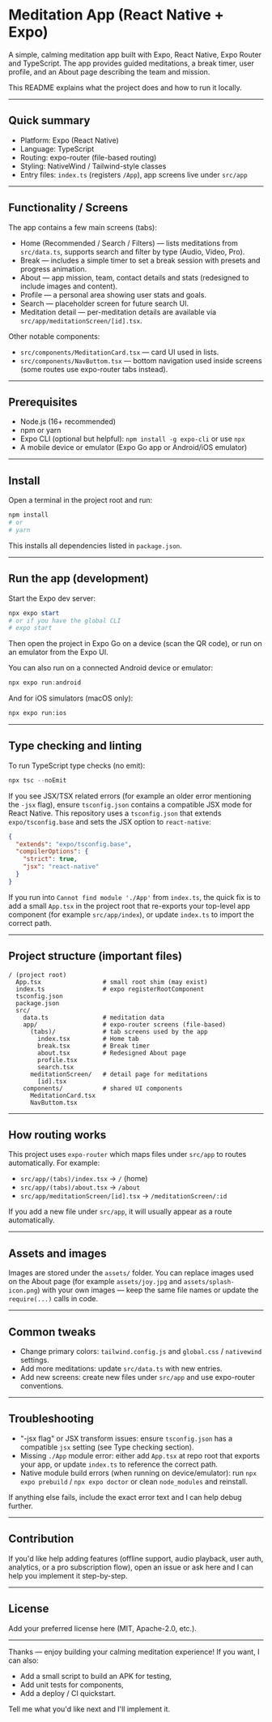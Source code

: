 # Meditation App (React Native + Expo)

A simple, calming meditation app built with Expo, React Native, Expo Router and TypeScript. The app provides guided meditations, a break timer, user profile, and an About page describing the team and mission.

This README explains what the project does and how to run it locally.

---

## Quick summary

- Platform: Expo (React Native)
- Language: TypeScript
- Routing: expo-router (file-based routing)
- Styling: NativeWind / Tailwind-style classes
- Entry files: `index.ts` (registers `/App`), app screens live under `src/app`

---

## Functionality / Screens

The app contains a few main screens (tabs):

- Home (Recommended / Search / Filters) — lists meditations from `src/data.ts`, supports search and filter by type (Audio, Video, Pro).
- Break — includes a simple timer to set a break session with presets and progress animation.
- About — app mission, team, contact details and stats (redesigned to include images and content).
- Profile — a personal area showing user stats and goals.
- Search — placeholder screen for future search UI.
- Meditation detail — per-meditation details are available via `src/app/meditationScreen/[id].tsx`.

Other notable components:

- `src/components/MeditationCard.tsx` — card UI used in lists.
- `src/components/NavButtom.tsx` — bottom navigation used inside screens (some routes use expo-router tabs instead).

---

## Prerequisites

- Node.js (16+ recommended)
- npm or yarn
- Expo CLI (optional but helpful): `npm install -g expo-cli` or use `npx`
- A mobile device or emulator (Expo Go app or Android/iOS emulator)

---

## Install

Open a terminal in the project root and run:

```powershell
npm install
# or
# yarn
```

This installs all dependencies listed in `package.json`.

---

## Run the app (development)

Start the Expo dev server:

```powershell
npx expo start
# or if you have the global CLI
# expo start
```

Then open the project in Expo Go on a device (scan the QR code), or run on an emulator from the Expo UI.

You can also run on a connected Android device or emulator:

```powershell
npx expo run:android
```

And for iOS simulators (macOS only):

```bash
npx expo run:ios
```

---

## Type checking and linting

To run TypeScript type checks (no emit):

```powershell
npx tsc --noEmit
```

If you see JSX/TSX related errors (for example an older error mentioning the `-jsx` flag), ensure `tsconfig.json` contains a compatible JSX mode for React Native. This repository uses a `tsconfig.json` that extends `expo/tsconfig.base` and sets the JSX option to `react-native`:

```json
{
  "extends": "expo/tsconfig.base",
  "compilerOptions": {
    "strict": true,
    "jsx": "react-native"
  }
}
```

If you run into `Cannot find module './App'` from `index.ts`, the quick fix is to add a small `App.tsx` in the project root that re-exports your top-level app component (for example `src/app/index`), or update `index.ts` to import the correct path.

---

## Project structure (important files)

```
/ (project root)
  App.tsx                 # small root shim (may exist)
  index.ts                # expo registerRootComponent
  tsconfig.json
  package.json
  src/
    data.ts               # meditation data
    app/                  # expo-router screens (file-based)
      (tabs)/             # tab screens used by the app
        index.tsx         # Home tab
        break.tsx         # Break timer
        about.tsx         # Redesigned About page
        profile.tsx
        search.tsx
      meditationScreen/   # detail page for meditations
        [id].tsx
    components/           # shared UI components
      MeditationCard.tsx
      NavButtom.tsx
```

---

## How routing works

This project uses `expo-router` which maps files under `src/app` to routes automatically. For example:

- `src/app/(tabs)/index.tsx` → `/` (home)
- `src/app/(tabs)/about.tsx` → `/about`
- `src/app/meditationScreen/[id].tsx` → `/meditationScreen/:id`

If you add a new file under `src/app`, it will usually appear as a route automatically.

---

## Assets and images

Images are stored under the `assets/` folder. You can replace images used on the About page (for example `assets/joy.jpg` and `assets/splash-icon.png`) with your own images — keep the same file names or update the `require(...)` calls in code.

---

## Common tweaks

- Change primary colors: `tailwind.config.js` and `global.css` / `nativewind` settings.
- Add more meditations: update `src/data.ts` with new entries.
- Add new screens: create new files under `src/app` and use expo-router conventions.

---

## Troubleshooting

- "-jsx flag" or JSX transform issues: ensure `tsconfig.json` has a compatible `jsx` setting (see Type checking section).
- Missing `./App` module error: either add `App.tsx` at repo root that exports your app, or update `index.ts` to reference the correct path.
- Native module build errors (when running on device/emulator): run `npx expo prebuild` / `npx expo doctor` or clean `node_modules` and reinstall.

If anything else fails, include the exact error text and I can help debug further.

---

## Contribution

If you'd like help adding features (offline support, audio playback, user auth, analytics, or a pro subscription flow), open an issue or ask here and I can help you implement it step-by-step.

---

## License

Add your preferred license here (MIT, Apache-2.0, etc.).

---

Thanks — enjoy building your calming meditation experience! If you want, I can also:

- Add a small script to build an APK for testing,
- Add unit tests for components,
- Add a deploy / CI quickstart.

Tell me what you'd like next and I'll implement it.
